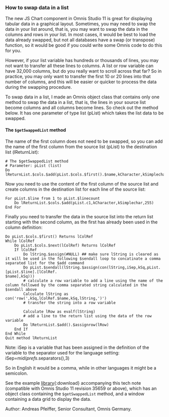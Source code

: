 ### How to swap data in a list

The new JS Chart component in Omnis Studio 11 is great for displaying tabular data in a graphical layout. Sometimes, you may need to swap the data in your list around, that is, you may want to swap the data in the columns and rows in your list. In most cases, it would be best to load the data already swapped, but not all databases have a swap (or transpose) function, so it would be good if you could write some Omnis code to do this for you. 

However, if your list variable has hundreds or thousands of lines, you may not want to transfer all these lines to columns. A list or row variable can have 32,000 columns, but do you really want to scroll across that far? So in practice, you may only want to transfer the first 10 or 20 lines into that number of columns, and this will be easier or quicker to process the data during the swapping procedure. 

To swap data in a list, I made an Omnis object class that contains only one method to swap the data in a list, that is, the lines in your source list become columns and all columns become lines. So check out the method below. It has one parameter of type list (pList) which takes the list data to be swapped. 

#### The `$getSwappedList` method

The name of the first column does not need to be swapped, so you can add the name of the first column from the source list (pList) to the destination list (lReturnList):

```omnis
# The $getSwappedList method
# Parameter: pList (list)
Do lReturnList.$cols.$add(pList.$cols.$first().$name,kCharacter,kSimplechar,255) 
```

Now you need to use the content of the first column of the source list and create columns in the destination list for each line of the source list:

```omnis
For pList.$line from 1 to pList.$linecount
    Do lReturnList.$cols.$add(pList.c1,kCharacter,kSimplechar,255)
End For
```

Finally you need to transfer the data in the source list into the return list starting with the second column, as the first has already been used in the column definition: 

```omnis
Do pList.$cols.$first() Returns lColRef
While lColRef
    Do pList.$cols.$next(lColRef) Returns lColRef
    If lColRef
        Do lString.$assign(#NULL) ## make sure lString is cleared as it will be used in the following $sendall loop to concatinate a comma separated list for the $add command 
        Do pList.$sendall(lString.$assign(con(lString,iSep,kSq,pList.[pList.$line].[lColRef.
$name],kSq)))
        # calculate a row variable to add a line using the name of the column followed by the comma separated string calculated in the $sendall above
        Calculate lString as con('row(',kSq,lColRef.$name,kSq,lString,')') 
        # transfer the string into a row variable
 
        Calculate lRow as evalf(lString)
        # add a line to the return list using the data of the row variable 
        Do lReturnList.$add().$assignrow(lRow)
    End If
End While
Quit method lReturnList
```

Note: iSep is a variable that has been assigned in the definition of the variable to the separator used for the language setting: iSep=mid($prefs.$separators(),3)

So in English it would be a comma, while in other languages it might be a semicolon.

See the example [library](/assets/swaplistdata/swapdata.zip){:download} accompanying this tech note (compatible with Omnis Studio 11 revision 35659 or above), which has an object class containing the `$getSwappedList` method, and a window containing a data grid to display the data.

Author: Andreas Pfeiffer, Senior Consultant, Omnis Germany.
